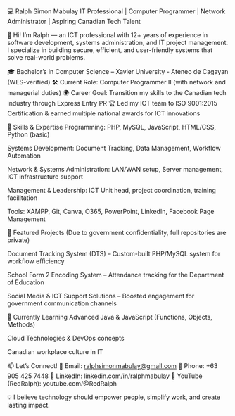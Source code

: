 💻 Ralph Simon Mabulay
IT Professional | Computer Programmer | Network Administrator | Aspiring Canadian Tech Talent

👋 Hi! I’m Ralph — an ICT professional with 12+ years of experience in software development, systems administration, and IT project management. I specialize in building secure, efficient, and user-friendly systems that solve real-world problems.

🎓 Bachelor’s in Computer Science – Xavier University - Ateneo de Cagayan (WES-verified)
🛠 Current Role: Computer Programmer II (with network and managerial duties)
🌍 Career Goal: Transition my skills to the Canadian tech industry through Express Entry PR
🏆 Led my ICT team to ISO 9001:2015 Certification & earned multiple national awards for ICT innovations

🔹 Skills & Expertise
Programming: PHP, MySQL, JavaScript, HTML/CSS, Python (basic)

Systems Development: Document Tracking, Data Management, Workflow Automation

Network & Systems Administration: LAN/WAN setup, Server management, ICT infrastructure support

Management & Leadership: ICT Unit head, project coordination, training facilitation

Tools: XAMPP, Git, Canva, O365, PowerPoint, LinkedIn, Facebook Page Management

📂 Featured Projects
(Due to government confidentiality, full repositories are private)

Document Tracking System (DTS) – Custom-built PHP/MySQL system for workflow efficiency

School Form 2 Encoding System – Attendance tracking for the Department of Education

Social Media & ICT Support Solutions – Boosted engagement for government communication channels

🌱 Currently Learning
Advanced Java & JavaScript (Functions, Objects, Methods)

Cloud Technologies & DevOps concepts

Canadian workplace culture in IT

📫 Let’s Connect!
📧 Email: ralphsimonmabulay@gmail.com
📱 Phone: +63 905 425 7448
🔗 LinkedIn: linkedin.com/in/ralphmabulay
🔗 YouTube (RedRalph): youtube.com/@RedRalph

💡 I believe technology should empower people, simplify work, and create lasting impact.
